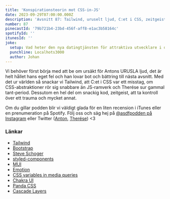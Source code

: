 ```yaml
---
title: 'Konspirationsteorin mot CSS-in-JS'
date: 2023-09-29T07:00:00.000Z
description: 'Avsnitt 87: Tailwind, uruselt ljud, C:et i CSS, zeitgeist, snackig kod och mycket annat.'
number: 87
pinecastId: '79b721b4-23bd-456f-aff8-e1ac3b58164c'
spotifyId: ''
itunesId: ''
joke:
  setup: Vad heter den nya datingtjänsten för attraktiva utvecklare i ditt närområde?
  punchline: Localhots3000
  author: Johan
---
```


Vi behöver först börja med att be om ursäkt för Antons URUSLA ljud, det är helt hållet hans eget fel och han lovar bot och bättring till nästa avsnitt. Med det ur världen så snackar vi Tailwind, att C:et i CSS var ett misstag, om CSS-abstraktioner rör sig snabbare än JS-ramverk och Therése sur gammal tant-period. Dessutom en hel del om snackig kod, zeitgeist, att ta kontroll över ett trauma och mycket annat.

Om du gillar podden blir vi väldigt glada för en liten recension i iTunes eller en prenumeration på Spotify. Följ oss och säg hej på [@asdfpodden på Instagram](https://www.instagram.com/asdfpodden/) eller Twitter ([Anton](https://twitter.com/Awnton), [Therése](https://twitter.com/tkomstadius)) &lt;3

### Länkar

- [Tailwind](https://tailwindcss.com/)
- [Bootstrap](https://getbootstrap.com/)
- [Steve Schoger](https://twitter.com/steveschoger)
- [styled-components](https://styled-components.com/)
- [MUI](https://mui.com/)
- [Emotion](https://emotion.sh/docs/introduction)
- [CSS variables in media queries](https://bholmes.dev/blog/alternative-to-css-variable-media-queries/)
- [Chakra UI](https://chakra-ui.com/)
- [Panda CSS](https://panda-css.com/)
- [Cascade Layers](https://developer.mozilla.org/en-US/docs/Learn/CSS/Building_blocks/Cascade_layers)
